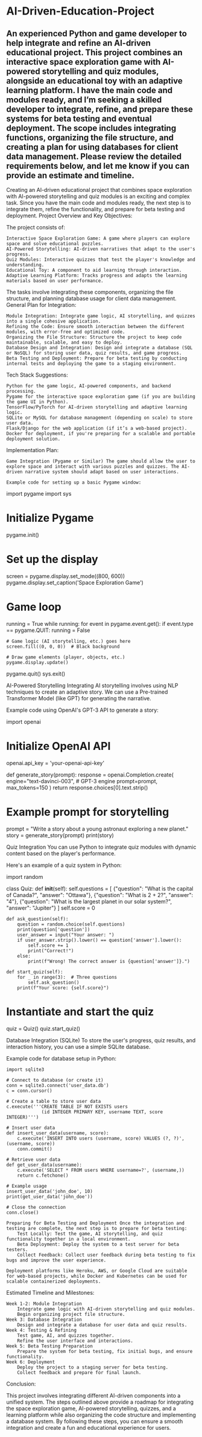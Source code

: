 # AI-Driven-Education-Project
An experienced Python and game developer to help integrate and refine an AI-driven educational project. This project combines an interactive space exploration game with AI-powered storytelling and quiz modules, alongside an educational toy with an adaptive learning platform. I have the main code and modules ready, and I’m seeking a skilled developer to integrate, refine, and prepare these systems for beta testing and eventual deployment. The scope includes integrating functions, organizing the file structure, and creating a plan for using databases for client data management. Please review the detailed requirements below, and let me know if you can provide an estimate and timeline.
------------
Creating an AI-driven educational project that combines space exploration with AI-powered storytelling and quiz modules is an exciting and complex task. Since you have the main code and modules ready, the next step is to integrate them, refine the functionality, and prepare for beta testing and deployment.
Project Overview and Key Objectives:

The project consists of:

    Interactive Space Exploration Game: A game where players can explore space and solve educational puzzles.
    AI-Powered Storytelling: AI-driven narratives that adapt to the user's progress.
    Quiz Modules: Interactive quizzes that test the player's knowledge and understanding.
    Educational Toy: A component to aid learning through interaction.
    Adaptive Learning Platform: Tracks progress and adapts the learning materials based on user performance.

The tasks involve integrating these components, organizing the file structure, and planning database usage for client data management.
General Plan for Integration:

    Module Integration: Integrate game logic, AI storytelling, and quizzes into a single cohesive application.
    Refining the Code: Ensure smooth interaction between the different modules, with error-free and optimized code.
    Organizing the File Structure: Structure the project to keep code maintainable, scalable, and easy to deploy.
    Database Design and Integration: Design and integrate a database (SQL or NoSQL) for storing user data, quiz results, and game progress.
    Beta Testing and Deployment: Prepare for beta testing by conducting internal tests and deploying the game to a staging environment.

Tech Stack Suggestions:

    Python for the game logic, AI-powered components, and backend processing.
    Pygame for the interactive space exploration game (if you are building the game UI in Python).
    TensorFlow/PyTorch for AI-driven storytelling and adaptive learning logic.
    SQLite or MySQL for database management (depending on scale) to store user data.
    Flask/Django for the web application (if it’s a web-based project).
    Docker for deployment, if you're preparing for a scalable and portable deployment solution.

Implementation Plan:

    Game Integration (Pygame or Similar) The game should allow the user to explore space and interact with various puzzles and quizzes. The AI-driven narrative system should adapt based on user interactions.

    Example code for setting up a basic Pygame window:

import pygame
import sys

# Initialize Pygame
pygame.init()

# Set up the display
screen = pygame.display.set_mode((800, 600))
pygame.display.set_caption('Space Exploration Game')

# Game loop
running = True
while running:
    for event in pygame.event.get():
        if event.type == pygame.QUIT:
            running = False

    # Game logic (AI storytelling, etc.) goes here
    screen.fill((0, 0, 0))  # Black background

    # Draw game elements (player, objects, etc.)
    pygame.display.update()

pygame.quit()
sys.exit()

AI-Powered Storytelling Integrating AI storytelling involves using NLP techniques to create an adaptive story. We can use a Pre-trained Transformer Model (like GPT) for generating the narrative.

Example code using OpenAI's GPT-3 API to generate a story:

import openai

# Initialize OpenAI API
openai.api_key = 'your-openai-api-key'

def generate_story(prompt):
    response = openai.Completion.create(
        engine="text-davinci-003",  # GPT-3 engine
        prompt=prompt,
        max_tokens=150
    )
    return response.choices[0].text.strip()

# Example prompt for storytelling
prompt = "Write a story about a young astronaut exploring a new planet."
story = generate_story(prompt)
print(story)

Quiz Integration You can use Python to integrate quiz modules with dynamic content based on the player's performance.

Here's an example of a quiz system in Python:

import random

class Quiz:
    def __init__(self):
        self.questions = [
            {"question": "What is the capital of Canada?", "answer": "Ottawa"},
            {"question": "What is 2 + 2?", "answer": "4"},
            {"question": "What is the largest planet in our solar system?", "answer": "Jupiter"}
        ]
        self.score = 0

    def ask_question(self):
        question = random.choice(self.questions)
        print(question['question'])
        user_answer = input("Your answer: ")
        if user_answer.strip().lower() == question['answer'].lower():
            self.score += 1
            print("Correct!")
        else:
            print(f"Wrong! The correct answer is {question['answer']}.")

    def start_quiz(self):
        for _ in range(3):  # Three questions
            self.ask_question()
        print(f"Your score: {self.score}")

# Instantiate and start the quiz
quiz = Quiz()
quiz.start_quiz()

Database Integration (SQLite) To store the user's progress, quiz results, and interaction history, you can use a simple SQLite database.

Example code for database setup in Python:

    import sqlite3

    # Connect to database (or create it)
    conn = sqlite3.connect('user_data.db')
    c = conn.cursor()

    # Create a table to store user data
    c.execute('''CREATE TABLE IF NOT EXISTS users
                 (id INTEGER PRIMARY KEY, username TEXT, score INTEGER)''')

    # Insert user data
    def insert_user_data(username, score):
        c.execute('INSERT INTO users (username, score) VALUES (?, ?)', (username, score))
        conn.commit()

    # Retrieve user data
    def get_user_data(username):
        c.execute('SELECT * FROM users WHERE username=?', (username,))
        return c.fetchone()

    # Example usage
    insert_user_data('john_doe', 10)
    print(get_user_data('john_doe'))

    # Close the connection
    conn.close()

    Preparing for Beta Testing and Deployment Once the integration and testing are complete, the next step is to prepare for beta testing:
        Test Locally: Test the game, AI storytelling, and quiz functionality together in a local environment.
        Beta Deployment: Deploy the system to a test server for beta testers.
        Collect Feedback: Collect user feedback during beta testing to fix bugs and improve the user experience.

    Deployment platforms like Heroku, AWS, or Google Cloud are suitable for web-based projects, while Docker and Kubernetes can be used for scalable containerized deployments.

Estimated Timeline and Milestones:

    Week 1-2: Module Integration
        Integrate game logic with AI-driven storytelling and quiz modules.
        Begin organizing project file structure.
    Week 3: Database Integration
        Design and integrate a database for user data and quiz results.
    Week 4: Testing & Refining
        Test game, AI, and quizzes together.
        Refine the user interface and interactions.
    Week 5: Beta Testing Preparation
        Prepare the system for beta testing, fix initial bugs, and ensure functionality.
    Week 6: Deployment
        Deploy the project to a staging server for beta testing.
        Collect feedback and prepare for final launch.

Conclusion:

This project involves integrating different AI-driven components into a unified system. The steps outlined above provide a roadmap for integrating the space exploration game, AI-powered storytelling, quizzes, and a learning platform while also organizing the code structure and implementing a database system. By following these steps, you can ensure a smooth integration and create a fun and educational experience for users.
